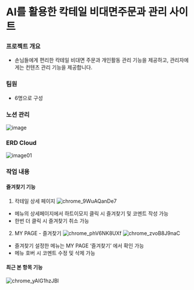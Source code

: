 # AI를 활용한 칵테일 비대면주문과 관리 사이트

### 프로젝트 개요
- 손님들에게 편리한 칵테일 비대면 주문과 개인활동 관리 기능을 제공하고, 관리자에게는 컨텐츠 관리 기능을 제공합니다.

### 팀원
- 6명으로 구성

### 노션 관리
![image](https://github.com/user-attachments/assets/2a6ac94e-7921-437c-83e5-20795826a7c8)

### ERD Cloud
![image01](https://github.com/user-attachments/assets/105ace7f-ea72-4a9b-b54b-9a6c2c6b4f89)

### 작업 내용
#### 즐겨찾기 기능
  1) 칵테일 상세 페이지
  ![chrome_9WuAQanDe7](https://github.com/user-attachments/assets/d85de424-33c7-43ee-8f67-939abb7dd531)
  - 메뉴의 상세페이지에서 하트이모지 클릭 시 즐겨찾기 및 코멘트 작성 가능
  - 한번 더 클릭 시 즐겨찾기 취소 가능

  2) MY PAGE - 즐겨찾기
  ![chrome_phV6NK8UXf](https://github.com/user-attachments/assets/d59a64ea-ffba-4b6d-85ea-2d474ff3fe0f)
  ![chrome_zvoB8J9naC](https://github.com/user-attachments/assets/6678578c-2bfb-46c1-8cd5-3177929a4d28)
  - 즐겨찾기 설정한 메뉴는 MY PAGE ‘즐겨찾기’ 에서 확인 가능
  - 메뉴 호버 시 코멘트 수정 및 삭제 가능

#### 최근 본 항목 기능
![chrome_yAIG1hzJBl](https://github.com/user-attachments/assets/b16b3c7f-5c2f-41cb-b593-f84ac549df3e)
